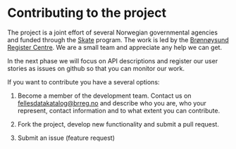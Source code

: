 # Contributing to the project

The project is a joint effort of several Norwegian governmental agencies and funded through the [Skate](https://www.difi.no/fagomrader-og-tjenester/digitalisering-og-samordning/skate) program.
The work is led by the [Brønnøysund Register Centre](https://www.brreg.no/home/). We are a small team and appreciate any help we can get. 

In the next phase we will focus on API descriptions and register our user stories as issues on github so that you can monitor our work. 

If you want to contribute you have a several options:

1) Become a member of the development team. Contact us on [fellesdatakatalog@brreg.no](mailto:fellesdataktalog@brreg.no) and describe who you are, who your represent, contact information and to what extent you can contribute. 

2) Fork the project, develop new functionality and submit a pull request.

3) Submit an issue (feature request)



